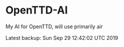 # OpenTTD-AI
My AI for OpenTTD, will use primarily air

Latest backup: Sun Sep 29 12:42:02 UTC 2019
